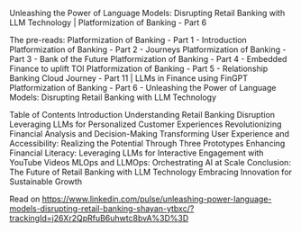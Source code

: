 Unleashing the Power of Language Models: Disrupting Retail Banking with LLM Technology | Platformization of Banking - Part 6

The pre-reads:
Platformization of Banking - Part 1 - Introduction
Platformization of Banking - Part 2 - Journeys
Platformization of Banking - Part 3 - Bank of the Future
Platformization of Banking - Part 4 - Embedded Finance to uplift TOI
Platformization of Banking - Part 5 - Relationship Banking
Cloud Journey - Part 11 | LLMs in Finance using FinGPT
Platformization of Banking - Part 6 - Unleashing the Power of Language Models: Disrupting Retail Banking with LLM Technology 

Table of Contents
Introduction
Understanding Retail Banking Disruption
Leveraging LLMs for Personalized Customer Experiences
Revolutionizing Financial Analysis and Decision-Making
Transforming User Experience and Accessibility: Realizing the Potential Through Three Prototypes
Enhancing Financial Literacy: Leveraging LLMs for Interactive Engagement with YouTube Videos
MLOps and LLMOps: Orchestrating AI at Scale
Conclusion: The Future of Retail Banking with LLM Technology Embracing Innovation for Sustainable Growth

Read on https://www.linkedin.com/pulse/unleashing-power-language-models-disrupting-retail-banking-shayan-ytbxc/?trackingId=j26Xr2QpRfuB6uhwtc8bvA%3D%3D
